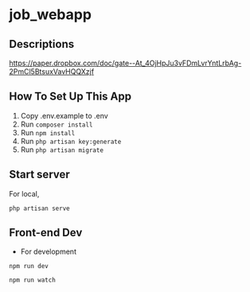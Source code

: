 # job_webapp
## Descriptions
https://paper.dropbox.com/doc/gate--At_4OjHpJu3vFDmLvrYntLrbAg-2PmCl5BtsuxVavHQQXzjf

## How To Set Up This App

1. Copy .env.example to .env
2. Run `composer install`
3. Run `npm install`
4. Run `php artisan key:generate`
5. Run `php artisan migrate`


## Start server

For local,
```
php artisan serve
```

## Front-end Dev

- For development
```
npm run dev
```
```
npm run watch
```
